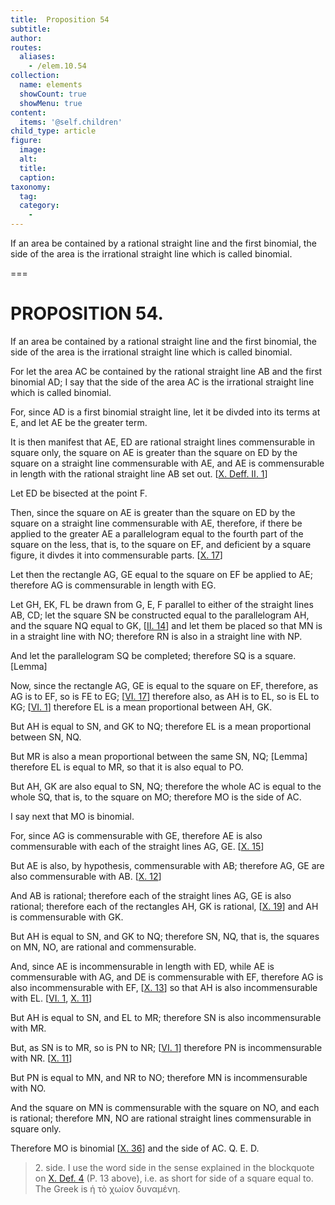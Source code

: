 ```yaml
---
title:  Proposition 54
subtitle: 
author:
routes:
  aliases:
    - /elem.10.54
collection:
  name: elements
  showCount: true
  showMenu: true
content:
  items: '@self.children'
child_type: article
figure:
  image:
  alt:
  title:
  caption:
taxonomy:
  tag:
  category:
    - 
---
```


<p><hi rend="ital">If an area be contained by a rational straight line and the first binomial, the <quote>side</quote>
 of the area is the irrational straight line which is called binomial</hi>. </p>

===

<h1>PROPOSITION 54.</h1>
<p><span class="ital">If an area be contained by a rational straight line and the first binomial, the <quote>side</quote>
 of the area is the irrational straight line which is called binomial</span>. </p>

<p>For let the area <span class="ital">AC</span> be contained by the rational straight line <span class="ital">AB</span> and the first binomial <span class="ital">AD</span>; I say that the <quote>side</quote>
 of the area <span class="ital">AC</span> is the irrational straight line which is called binomial. </p>

<p>For, since <span class="ital">AD</span> is a first binomial straight line, let it be divded into its terms at <span class="ital">E</span>, and let <span class="ital">AE</span> be the greater term. <pb n="117"/></p>

<p>It is then manifest that <span class="ital">AE</span>, <span class="ital">ED</span> are rational straight lines commensurable in square only, the square on <span class="ital">AE</span> is greater than the square on <span class="ital">ED</span> by the square on a straight line commensurable with <span class="ital">AE</span>, and <span class="ital">AE</span> is commensurable in length with the rational straight line <span class="ital">AB</span> set out. [<a href="/elem.10.def.2.1">X. Deff. II. 1</a>] </p>

<p>Let <span class="ital">ED</span> be bisected at the point <span class="ital">F</span>. 
      </p>

<p>Then, since the square on <span class="ital">AE</span> is greater than the square on <span class="ital">ED</span> by the square on a straight line commensurable with <span class="ital">AE</span>, therefore, if there be applied to the greater <span class="ital">AE</span> a parallelogram equal to the fourth part of the square on the less, that is, to the square on <span class="ital">EF</span>, and deficient by a square figure, it divdes it into commensurable parts. [<a href="/elem.10.17">X. 17</a>] </p>

<p>Let then the rectangle <span class="ital">AG</span>, <span class="ital">GE</span> equal to the square on <span class="ital">EF</span> be applied to <span class="ital">AE</span>; therefore <span class="ital">AG</span> is commensurable in length with <span class="ital">EG</span>. </p>

<p>Let <span class="ital">GH</span>, <span class="ital">EK</span>, <span class="ital">FL</span> be drawn from <span class="ital">G</span>, <span class="ital">E</span>, <span class="ital">F</span> parallel to either of the straight lines <span class="ital">AB</span>, <span class="ital">CD</span>; let the square <span class="ital">SN</span> be constructed equal to the parallelogram <span class="ital">AH</span>, and the square <span class="ital">NQ</span> equal to <span class="ital">GK</span>, [<a href="/elem.2.14">II. 14</a>] and let them be placed so that <span class="ital">MN</span> is in a straight line with <span class="ital">NO</span>; therefore <span class="ital">RN</span> is also in a straight line with <span class="ital">NP</span>. </p>

<p>And let the parallelogram <span class="ital">SQ</span> be completed; therefore <span class="ital">SQ</span> is a square. [Lemma] </p>

<p>Now, since the rectangle <span class="ital">AG</span>, <span class="ital">GE</span> is equal to the square on <span class="ital">EF</span>, therefore, as <span class="ital">AG</span> is to <span class="ital">EF</span>, so is <span class="ital">FE</span> to <span class="ital">EG</span>; [<a href="/elem.6.17">VI. 17</a>] therefore also, as <span class="ital">AH</span> is to <span class="ital">EL</span>, so is <span class="ital">EL</span> to <span class="ital">KG</span>; [<a href="/elem.6.1">VI. 1</a>] therefore <span class="ital">EL</span> is a mean proportional between <span class="ital">AH</span>, <span class="ital">GK</span>. </p>

<p>But <span class="ital">AH</span> is equal to <span class="ital">SN</span>, and <span class="ital">GK</span> to <span class="ital">NQ</span>; therefore <span class="ital">EL</span> is a mean proportional between <span class="ital">SN</span>, <span class="ital">NQ</span>. <pb n="118"/></p>

<p>But <span class="ital">MR</span> is also a mean proportional between the same <span class="ital">SN</span>, <span class="ital">NQ</span>; [Lemma] therefore <span class="ital">EL</span> is equal to <span class="ital">MR</span>, so that it is also equal to <span class="ital">PO</span>. </p>

<p>But <span class="ital">AH</span>, <span class="ital">GK</span> are also equal to <span class="ital">SN</span>, <span class="ital">NQ</span>; therefore the whole <span class="ital">AC</span> is equal to the whole <span class="ital">SQ</span>, that is, to the square on <span class="ital">MO</span>; therefore <span class="ital">MO</span> is the <quote>side</quote>
 of <span class="ital">AC</span>. </p>

<p>I say next that <span class="ital">MO</span> is binomial. </p>

<p>For, since <span class="ital">AG</span> is commensurable with <span class="ital">GE</span>, therefore <span class="ital">AE</span> is also commensurable with each of the straight lines <span class="ital">AG</span>, <span class="ital">GE</span>. [<a href="/elem.10.15">X. 15</a>] </p>

<p>But <span class="ital">AE</span> is also, by hypothesis, commensurable with <span class="ital">AB</span>; therefore <span class="ital">AG</span>, <span class="ital">GE</span> are also commensurable with <span class="ital">AB</span>. [<a href="/elem.10.12">X. 12</a>] </p>

<p>And <span class="ital">AB</span> is rational; therefore each of the straight lines <span class="ital">AG</span>, <span class="ital">GE</span> is also rational; therefore each of the rectangles <span class="ital">AH</span>, <span class="ital">GK</span> is rational, [<a href="/elem.10.19">X. 19</a>] and <span class="ital">AH</span> is commensurable with <span class="ital">GK</span>. </p>

<p>But <span class="ital">AH</span> is equal to <span class="ital">SN</span>, and <span class="ital">GK</span> to <span class="ital">NQ</span>; therefore <span class="ital">SN</span>, <span class="ital">NQ</span>, that is, the squares on <span class="ital">MN</span>, <span class="ital">NO</span>, are rational and commensurable. </p>

<p>And, since <span class="ital">AE</span> is incommensurable in length with <span class="ital">ED</span>, while <span class="ital">AE</span> is commensurable with <span class="ital">AG</span>, and <span class="ital">DE</span> is commensurable with <span class="ital">EF</span>, therefore <span class="ital">AG</span> is also incommensurable with <span class="ital">EF</span>, [<a href="/elem.10.13">X. 13</a>] so that <span class="ital">AH</span> is also incommensurable with <span class="ital">EL</span>. [<a href="/elem.6.1">VI. 1</a>, <a href="/elem.10.11">X. 11</a>] </p>

<p>But <span class="ital">AH</span> is equal to <span class="ital">SN</span>, and <span class="ital">EL</span> to <span class="ital">MR</span>; therefore <span class="ital">SN</span> is also incommensurable with <span class="ital">MR</span>. </p>

<p>But, as <span class="ital">SN</span> is to <span class="ital">MR</span>, so is <span class="ital">PN</span> to <span class="ital">NR</span>; [<a href="/elem.6.1">VI. 1</a>] therefore <span class="ital">PN</span> is incommensurable with <span class="ital">NR</span>. [<a href="/elem.10.11">X. 11</a>] </p>

<p>But <span class="ital">PN</span> is equal to <span class="ital">MN</span>, and <span class="ital">NR</span> to <span class="ital">NO</span>; therefore <span class="ital">MN</span> is incommensurable with <span class="ital">NO</span>. </p>

<p>And the square on <span class="ital">MN</span> is commensurable with the square on <span class="ital">NO</span>, and each is rational; therefore <span class="ital">MN</span>, <span class="ital">NO</span> are rational straight lines commensurable in square only. <pb n="119"/></p>

<p>Therefore <span class="ital">MO</span> is binomial [<a href="/elem.10.36">X. 36</a>] and the <quote>side</quote>
 of <span class="ital">AC</span>. Q. E. D.
<blockquote n="2" class="crit" place="unspecified" anchored="yes">2. <quote>side.</quote>
 I use the word <quote>side</quote>
 in the sense explained in the blockquote on <a href="/elem.10.def.4">X. Def. 4</a> (P. 13 above), i.e. as short for <quote>side of a square equal to.</quote>
 The Greek is <foreign lang="greek">ἡ τὸ χωίον δυναμένη</foreign>.</blockquote></p>
